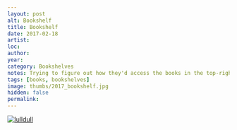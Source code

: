 ```yaml
---
layout: post
alt: Bookshelf
title: Bookshelf
date: 2017-02-18
artist: 
loc: 
author: 
year: 
category: Bookshelves
notes: Trying to figure out how they'd access the books in the top-right...
tags: [books, bookshelves]
image: thumbs/2017_bookshelf.jpg
hidden: false
permalink:
---
```


<div class="post_image">
	<a href="{{ site.baseurl }}/images/posts/2017_bookshelf/001.jpg" target="_blank">
	<img src="{{ site.baseurl }}/images/posts/2017_bookshelf/001.jpg" alt="lulldull"></a>
</div>

